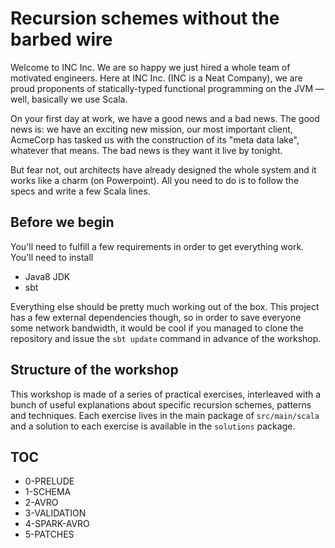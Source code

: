 # Recursion schemes without the barbed wire

Welcome to INC Inc. We are so happy we just hired a whole team of motivated engineers. Here at INC Inc. (INC is a Neat Company), we are proud proponents of statically-typed functional programming on the JVM — well, basically we use Scala.

On your first day at work, we have a good news and a bad news. The good news is: we have an exciting new mission, our most important client, AcmeCorp has tasked us with the construction of its "meta data lake", whatever that means. The bad news is they want it live by tonight.

But fear not, out architects have already designed the whole system and it works like a charm (on Powerpoint). All you need to do is to follow the specs and write a few Scala lines.

## Before we begin

You'll need to fulfill a few requirements in order to get everything work. You'll need to install 

* Java8 JDK
* sbt

Everything else should be pretty much working out of the box. This project has a few external dependencies though, so in order to save everyone some network bandwidth, it would be cool if you managed to clone the repository and issue the `sbt update` command in advance of the workshop.

## Structure of the workshop

This workshop is made of a series of practical exercises,
interleaved with a bunch of useful explanations about specific recursion schemes, patterns and techniques.
Each exercise lives in the main package of `src/main/scala`
and a solution to each exercise is available in the `solutions` package.

## TOC

* 0-PRELUDE
* 1-SCHEMA
* 2-AVRO
* 3-VALIDATION
* 4-SPARK-AVRO
* 5-PATCHES
